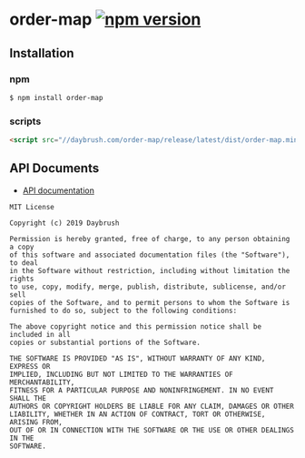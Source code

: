 # order-map [![npm version](https://badge.fury.io/js/order-map.svg)](https://badge.fury.io/js/order-map)


## Installation
### npm
```bash
$ npm install order-map
```

### scripts

```html
<script src="//daybrush.com/order-map/release/latest/dist/order-map.min.js"></script>
```

## API Documents
* [API documentation](https://daybrush.com/order-map/release/latest/doc/)

```
MIT License

Copyright (c) 2019 Daybrush

Permission is hereby granted, free of charge, to any person obtaining a copy
of this software and associated documentation files (the "Software"), to deal
in the Software without restriction, including without limitation the rights
to use, copy, modify, merge, publish, distribute, sublicense, and/or sell
copies of the Software, and to permit persons to whom the Software is
furnished to do so, subject to the following conditions:

The above copyright notice and this permission notice shall be included in all
copies or substantial portions of the Software.

THE SOFTWARE IS PROVIDED "AS IS", WITHOUT WARRANTY OF ANY KIND, EXPRESS OR
IMPLIED, INCLUDING BUT NOT LIMITED TO THE WARRANTIES OF MERCHANTABILITY,
FITNESS FOR A PARTICULAR PURPOSE AND NONINFRINGEMENT. IN NO EVENT SHALL THE
AUTHORS OR COPYRIGHT HOLDERS BE LIABLE FOR ANY CLAIM, DAMAGES OR OTHER
LIABILITY, WHETHER IN AN ACTION OF CONTRACT, TORT OR OTHERWISE, ARISING FROM,
OUT OF OR IN CONNECTION WITH THE SOFTWARE OR THE USE OR OTHER DEALINGS IN THE
SOFTWARE.
```